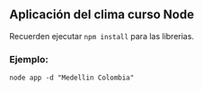 
## Aplicación del clima curso Node

Recuerden ejecutar ```npm install``` para las librerias.

### Ejemplo:
```
node app -d "Medellin Colombia"
```